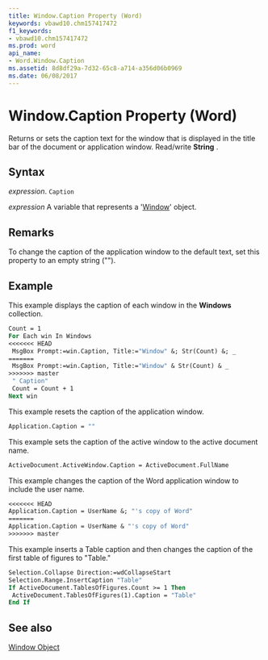 ```yaml
---
title: Window.Caption Property (Word)
keywords: vbawd10.chm157417472
f1_keywords:
- vbawd10.chm157417472
ms.prod: word
api_name:
- Word.Window.Caption
ms.assetid: 8d8df29a-7d32-65c8-a714-a356d06b0969
ms.date: 06/08/2017
---
```



# Window.Caption Property (Word)

Returns or sets the caption text for the window that is displayed in the title bar of the document or application window. Read/write  **String** .


## Syntax

 _expression_. `Caption`

 _expression_ A variable that represents a '[Window](Word.Window.md)' object.


## Remarks

To change the caption of the application window to the default text, set this property to an empty string ("").


## Example

This example displays the caption of each window in the  **Windows** collection.


```vb
Count = 1 
For Each win In Windows 
<<<<<<< HEAD
 MsgBox Prompt:=win.Caption, Title:="Window" &; Str(Count) &; _ 
=======
 MsgBox Prompt:=win.Caption, Title:="Window" & Str(Count) & _ 
>>>>>>> master
 " Caption" 
 Count = Count + 1 
Next win
```

This example resets the caption of the application window.




```vb
Application.Caption = ""
```

This example sets the caption of the active window to the active document name.




```vb
ActiveDocument.ActiveWindow.Caption = ActiveDocument.FullName
```

This example changes the caption of the Word application window to include the user name.




```vb
<<<<<<< HEAD
Application.Caption = UserName &; "'s copy of Word"
=======
Application.Caption = UserName & "'s copy of Word"
>>>>>>> master
```

This example inserts a Table caption and then changes the caption of the first table of figures to "Table."




```vb
Selection.Collapse Direction:=wdCollapseStart 
Selection.Range.InsertCaption "Table" 
If ActiveDocument.TablesOfFigures.Count >= 1 Then 
 ActiveDocument.TablesOfFigures(1).Caption = "Table" 
End If
```


## See also


[Window Object](Word.Window.md)

